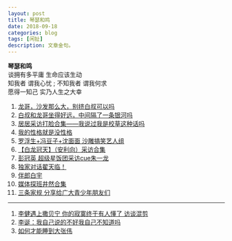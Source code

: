 ```yaml
---
layout: post
title: 琴瑟和鸣
date: 2018-09-18
categories: blog
tags: [闲扯]
description: 文章金句。
---
```


**琴瑟和鸣**<br>
谈拥有多平庸 生命应该生动<br>
知我者 谓我心忧 ; 不知我者 谓我何求<br>
愿得一知己 实乃人生之大幸

1. [龙哥，沙发那么大，别挤白叔可以吗](https://www.bilibili.com/video/av25176549)
1. [白叔和龙哥坐得好远，中间隔了一条银河吗](https://www.bilibili.com/video/av26465084/?spm_id_from=333.788.videocard.0)
1. [居居采访打脸合集——我说过我是校草这种话吗](https://www.bilibili.com/video/av30582047)
1. [我的性格就是没性格](https://www.bilibili.com/video/av23692087)
1. [罗浮生+冯豆子+沈面面 沙雕搞笑艺人组](https://www.bilibili.com/video/av31372843)
1. [【白龙冠天】（安利向）采访合集](https://www.bilibili.com/video/av26373297)
1. [彭冠英 超级星饭团采访cue朱一龙](https://www.bilibili.com/video/av25677823)
1. [独家对话翟天临！](https://www.bilibili.com/video/av17621583/)
1. [伴郎白宇](https://www.bilibili.com/video/av32302387)
1. [媒体探班井然合集](https://www.bilibili.com/video/av30696484/?p=4)
1. [三条家规 分享给广大青少年朋友们](https://www.bilibili.com/video/av30365374)

----

1. [李健遇上撒贝宁 你的寂寞终于有人懂了 访谈混剪](https://www.bilibili.com/video/av15577186)
1. [李诞：我自己说的不好我自己不知道吗](https://www.bilibili.com/video/av33206899)
1. [如何才能睡到大张伟](https://www.bilibili.com/video/av10142225)
